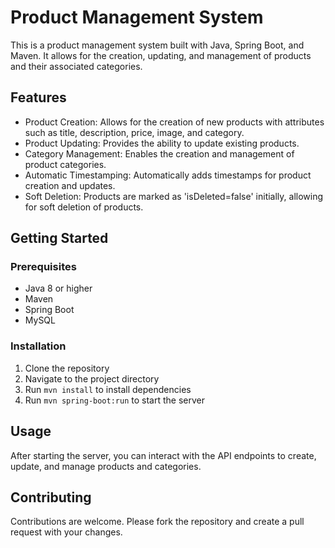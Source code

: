 # Product Management System

This is a product management system built with Java, Spring Boot, and Maven. It allows for the creation, updating, and management of products and their associated categories.

## Features

- Product Creation: Allows for the creation of new products with attributes such as title, description, price, image, and category.
- Product Updating: Provides the ability to update existing products.
- Category Management: Enables the creation and management of product categories.
- Automatic Timestamping: Automatically adds timestamps for product creation and updates.
- Soft Deletion: Products are marked as 'isDeleted=false' initially, allowing for soft deletion of products.

## Getting Started

### Prerequisites

- Java 8 or higher
- Maven
- Spring Boot
- MySQL

### Installation

1. Clone the repository
2. Navigate to the project directory
3. Run `mvn install` to install dependencies
4. Run `mvn spring-boot:run` to start the server

## Usage

After starting the server, you can interact with the API endpoints to create, update, and manage products and categories.

## Contributing

Contributions are welcome. Please fork the repository and create a pull request with your changes.

